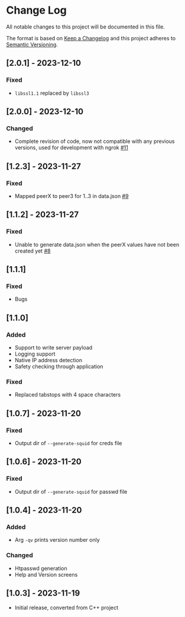 
# Change Log
All notable changes to this project will be documented in this file.
 
The format is based on [Keep a Changelog](http://keepachangelog.com/)
and this project adheres to [Semantic Versioning](http://semver.org/).

## [2.0.1] - 2023-12-10

### Fixed
- `libssl1.1` replaced by `libssl3`

## [2.0.0] - 2023-12-10

### Changed
- Complete revision of code, now not compatible with any previous versions, used for development with ngrok [#11](https://github.com/repasscloud/lunavpn-lvfucs/issues/11)

## [1.2.3] - 2023-11-27

### Fixed
- Mapped peerX to peer3 for 1..3 in data.json [#9](https://github.com/repasscloud/lunavpn-lvfucs/issues/9)

## [1.1.2] - 2023-11-27

### Fixed
- Unable to generate data.json when the peerX values have not been created yet [#8](https://github.com/repasscloud/lunavpn-lvfucs/issues/8)

## [1.1.1]

### Fixed
- Bugs

## [1.1.0]

### Added
- Support to write server payload
- Logging support
- Native IP address detection
- Safety checking through application

### Fixed
- Replaced tabstops with 4 space characters

## [1.0.7] - 2023-11-20

### Fixed
- Output dir of `--generate-squid` for creds file

## [1.0.6] - 2023-11-20

### Fixed
- Output dir of `--generate-squid` for passwd file

## [1.0.4] - 2023-11-20

### Added
- Arg `-qv` prints version number only

### Changed

- Htpasswd generation
- Help and Version screens
 
## [1.0.3] - 2023-11-19
 
- Initial release, converted from C++ project